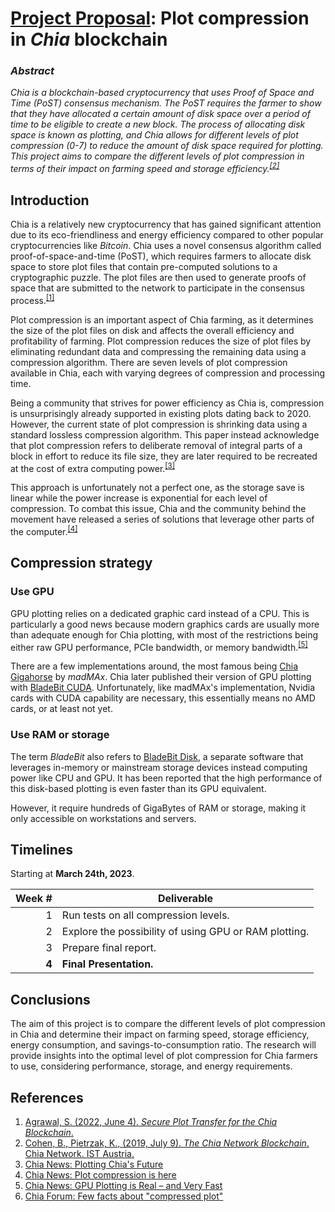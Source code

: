 # [Project Proposal](https://github.com/hendraanggrian/IIT-CS554/blob/assets/assignments/proj.pdf): Plot compression in *Chia* blockchain

### *Abstract*

*Chia is a blockchain-based cryptocurrency that uses Proof of Space and Time
(PoST) consensus mechanism. The PoST requires the farmer to show that they have
allocated a certain amount of disk space over a period of time to be eligible to
create a new block. The process of allocating disk space is known as plotting,
and Chia allows for different levels of plot compression (0-7) to reduce the
amount of disk space required for plotting. This project aims to compare the
different levels of plot compression in terms of their impact on farming speed
and storage efficiency.<sup>[\[2\]]</sup>*

## Introduction

Chia is a relatively new cryptocurrency that has gained significant attention
due to its eco-friendliness and energy efficiency compared to other popular
cryptocurrencies like *Bitcoin*. Chia uses a novel consensus algorithm called
proof-of-space-and-time (PoST), which requires farmers to allocate disk space to
store plot files that contain pre-computed solutions to a cryptographic puzzle.
The plot files are then used to generate proofs of space that are submitted to
the network to participate in the consensus process.<sup>[\[1\]]</sup>

Plot compression is an important aspect of Chia farming, as it determines the
size of the plot files on disk and affects the overall efficiency and
profitability of farming. Plot compression reduces the size of plot files by
eliminating redundant data and compressing the remaining data using a
compression algorithm. There are seven levels of plot compression available in
Chia, each with varying degrees of compression and processing time.

Being a community that strives for power efficiency as Chia is, compression is
unsurprisingly already supported in existing plots dating back to 2020. However,
the current state of plot compression is shrinking data using a standard
lossless compression algorithm. This paper instead acknowledge that plot
compression refers to deliberate removal of integral parts of a block in effort
to reduce its file size, they are later required to be recreated at the cost of
extra computing power.<sup>[\[3\]]</sup>

This approach is unfortunately not a perfect one, as the storage save is linear
while the power increase is exponential for each level of compression. To combat
this issue, Chia and the community behind the movement have released a series of
solutions that leverage other parts of the computer.<sup>[\[4\]]</sup>

## Compression strategy

### Use GPU

GPU plotting relies on a dedicated graphic card instead of a CPU. This is
particularly a good news because modern graphics cards are usually more than
adequate enough for Chia plotting, with most of the restrictions being either
raw GPU performance, PCIe bandwidth, or memory bandwidth.<sup>[\[5\]]</sup>

There are a few implementations around, the most famous being [Chia Gigahorse](https://github.com/madMAx43v3r/chia-gigahorse/) by *madMAx*. Chia later published their version of GPU plotting
with [BladeBit CUDA](https://github.com/Chia-Network/bladebit/tree/cuda-compression).
Unfortunately, like madMAx's implementation, Nvidia cards with CUDA capability
are necessary, this essentially means no AMD cards, or at least not yet.

### Use RAM or storage

The term *BladeBit* also refers to [BladeBit Disk](https://github.com/Chia-Network/bladebit),
a separate software that leverages in-memory or mainstream storage devices
instead computing power like CPU and GPU. It has been reported that the high
performance of this disk-based plotting is even faster than its GPU equivalent.

However, it require hundreds of GigaBytes of RAM or storage, making it only
accessible on workstations and servers.

## Timelines

Starting at **March 24th, 2023**.

| Week # | Deliverable |
| ---: | --- |
| 1 | Run tests on all compression levels. |
| 2 | Explore the possibility of using GPU or RAM plotting. |
| 3 | Prepare final report. |
| **4** | **Final Presentation.** |

## Conclusions

The aim of this project is to compare the different levels of plot compression
in Chia and determine their impact on farming speed, storage efficiency, energy
consumption, and savings-to-consumption ratio. The research will provide
insights into the optimal level of plot compression for Chia farmers to use,
considering performance, storage, and energy requirements.

## References

1. [Agrawal, S. (2022, June 4). *Secure Plot Transfer for the Chia Blockchain*.](https://eprint.iacr.org/2022/871.pdf)
2. [Cohen, B., Pietrzak, K., (2019, July 9). *The Chia Network Blockchain*. Chia Network. IST Austria.](https://www.chivescoin.org/wp-content/uploads/2021/10/ChiaGreenPaper.pdf)
3. [Chia News: Plotting Chia's Future](https://www.chia.net/2023/01/20/plotting-chias-future/)
4. [Chia News: Plot compression is here](https://www.chia.net/2023/01/20/plot-compression-is-here/)
5. [Chia News: GPU Plotting is Real – and Very Fast](https://www.chia.net/2023/01/20/gpu-plotting-is-real---and-very-fast/)
6. [Chia Forum: Few facts about "compressed plot"](https://chiaforum.com/t/few-facts-about-compressed-plot/18336/6/)

[\[1\]]: https://eprint.iacr.org/2022/871.pdf
[\[2\]]: https://www.chivescoin.org/wp-content/uploads/2021/10/ChiaGreenPaper.pdf
[\[3\]]: https://www.chia.net/2023/01/20/plotting-chias-future/
[\[4\]]: https://www.chia.net/2023/01/20/plot-compression-is-here/
[\[5\]]: https://www.chia.net/2023/01/20/gpu-plotting-is-real---and-very-fast/
[\[6\]]: https://chiaforum.com/t/few-facts-about-compressed-plot/18336/6/
